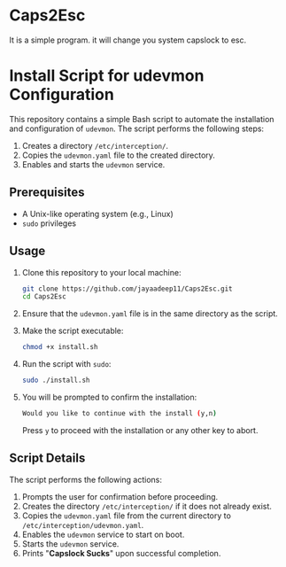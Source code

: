 # Caps2Esc
It is a simple program. it will change you system capslock to esc.


# Install Script for udevmon Configuration

This repository contains a simple Bash script to automate the installation and configuration of `udevmon`. The script performs the following steps:

1. Creates a directory `/etc/interception/`.
2. Copies the `udevmon.yaml` file to the created directory.
3. Enables and starts the `udevmon` service.

## Prerequisites

- A Unix-like operating system (e.g., Linux)
- `sudo` privileges

## Usage

1. Clone this repository to your local machine:

    ```bash
    git clone https://github.com/jayaadeep11/Caps2Esc.git
    cd Caps2Esc
    ```

2. Ensure that the `udevmon.yaml` file is in the same directory as the script.

3. Make the script executable:

    ```bash
    chmod +x install.sh
    ```

4. Run the script with `sudo`:

    ```bash
    sudo ./install.sh
    ```

5. You will be prompted to confirm the installation:

    ```bash
    Would you like to continue with the install (y,n)
    ```

    Press `y` to proceed with the installation or any other key to abort.

## Script Details

The script performs the following actions:

1. Prompts the user for confirmation before proceeding.
2. Creates the directory `/etc/interception/` if it does not already exist.
3. Copies the `udevmon.yaml` file from the current directory to `/etc/interception/udevmon.yaml`.
4. Enables the `udevmon` service to start on boot.
5. Starts the `udevmon` service.
6. Prints "**Capslock Sucks**" upon successful completion.
